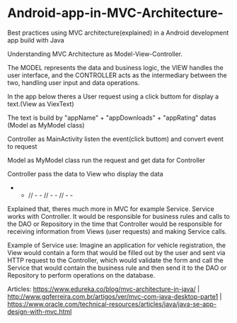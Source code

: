 # Android-app-in-MVC-Architecture-
Best practices using MVC architecture(explained) in a Android development app build with Java

Understanding MVC Architecture as Model-View-Controller.

The MODEL represents the data and business logic, the VIEW handles the user interface, and the CONTROLLER acts as the intermediary between the two, handling user input and data operations.

In the app below theres a User request using a click buttom for display a text.(View as ViexText)

The text is build by "appName" + "appDownloads" + "appRating" datas (Model as MyModel class)

Controller as MainActivity listen the event(click buttom) and convert event to request 

Model as MyModel class run the request and get data for Controller

Controller pass the data to View who display the data
- - // - - // - - // - -

Explained that, theres much more in MVC for example Service. Service works with Controller. It would be responsible for business rules and calls to the DAO or Repository in the time that Controller would be responsible for receiving information from Views (user requests) and making Service calls.

Example of Service use: Imagine an application for vehicle registration, the View would contain a form that would be filled out by the user and sent via HTTP request to the Controller, which would validate the form and call the Service that would contain the business rule and then send it to the DAO or Repository to perform operations on the database.

Articles: https://www.edureka.co/blog/mvc-architecture-in-java/ | http://www.gqferreira.com.br/artigos/ver/mvc-com-java-desktop-parte1 | https://www.oracle.com/technical-resources/articles/java/java-se-app-design-with-mvc.html


